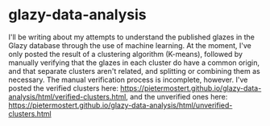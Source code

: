 # glazy-data-analysis

I'll be writing about my attempts to understand the published glazes in the Glazy database through the use of machine learning. At the moment, I've only posted the result of a clustering algorithm (K-means), followed by manually verifying that the glazes in each cluster do have a common origin, and that separate clusters aren't related, and splitting or combining them as necessary. The manual verification process is incomplete, however. I've posted the verified clusters here: 
https://pietermostert.github.io/glazy-data-analysis/html/verified-clusters.html,
and the unverified ones here:
https://pietermostert.github.io/glazy-data-analysis/html/unverified-clusters.html
